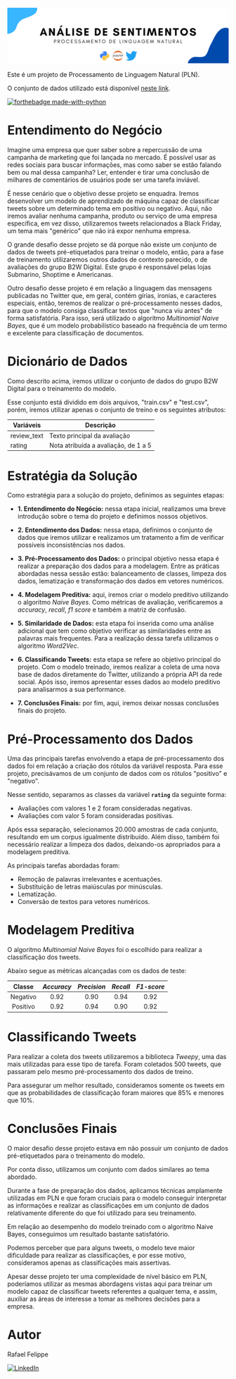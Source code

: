 ![](figures/Twitter.png)

Este é um projeto de Processamento de Linguagem Natural (PLN).

O conjunto de dados utilizado está disponível [neste link](https://www.kaggle.com/c/i2a2-nlp-2021-sentiment-analysis/data). 

[![forthebadge made-with-python](http://ForTheBadge.com/images/badges/made-with-python.svg)](https://www.python.org/)

# Entendimento do Negócio

Imagine uma empresa que quer saber sobre a repercussão de uma campanha de marketing que foi lançada no mercado. É possível usar as redes sociais para buscar informações, mas como saber se estão falando bem ou mal dessa campanha? Ler, entender e tirar uma conclusão de milhares de comentários de usuários pode ser uma tarefa inviável.

É nesse cenário que o objetivo desse projeto se enquadra. Iremos desenvolver um modelo de aprendizado de máquina capaz de classificar tweets sobre um determinado tema em positivo ou negativo. Aqui, não iremos avaliar nenhuma campanha, produto ou serviço de uma empresa específica, em vez disso, utilizaremos tweets relacionados a Black Friday, um tema mais "genérico" que não irá expor nenhuma empresa.

O grande desafio desse projeto se dá porque não existe um conjunto de dados de tweets pré-etiquetados para treinar o modelo, então, para a fase de treinamento utilizaremos outros dados de contexto parecido, o de avaliações do grupo B2W Digital. Este grupo é responsável pelas lojas Submarino, Shoptime e Americanas.

Outro desafio desse projeto é em relação a linguagem das mensagens publicadas no Twitter que, em geral, contém gírias, ironias, e caracteres especiais, então, teremos de realizar o pré-processamento nesses dados, para que o modelo consiga classificar textos que "nunca viu antes" de forma satisfatória. Para isso, será utilizado o algoritmo *Multinomial Naive Bayes*, que é um modelo probabilístico baseado na frequência de um termo e excelente para classificação de documentos.

# Dicionário de Dados

Como descrito acima, iremos utilizar o conjunto de dados do grupo B2W Digital para o treinamento do modelo.

Esse conjunto está dividido em dois arquivos, "train.csv" e "test.csv", porém, iremos utilizar apenas o conjunto de treino e os seguintes atributos:

| Variáveis                        | Descrição                              |
| -------------------------------- | -------------------------------------- |
| review_text                      | Texto principal da avaliação           |                          
| rating                           | Nota atribuída a avaliação, de 1 a 5   |

# Estratégia da Solução

Como estratégia para a solução do projeto, definimos as seguintes etapas:

- **1. Entendimento do Negócio:** nessa etapa inicial, realizamos uma breve introdução sobre o tema do projeto e definimos nossos objetivos.

- **2. Entendimento dos Dados:** nessa etapa, definimos o conjunto de dados que iremos utilizar e realizamos um tratamento a fim de verificar possíveis inconsistências nos dados.

- **3. Pré-Processamento dos Dados:** o principal objetivo nessa etapa é realizar a preparação dos dados para a modelagem. Entre as práticas abordadas nessa sessão estão: balanceamento de classes, limpeza dos dados, lematização e transformação dos dados em vetores numéricos.

- **4. Modelagem Preditiva:** aqui, iremos criar o modelo preditivo utilizando o algoritmo *Naive Bayes*. Como métricas de avaliação, verificaremos a *accuracy*, *recall*, *f1 score* e também a matriz de confusão.

- **5. Similaridade de Dados:** esta etapa foi inserida como uma análise adicional que tem como objetivo verificar as similaridades entre as palavras mais frequentes. Para a realização dessa tarefa utilizamos o algoritmo *Word2Vec*.

- **6. Classificando Tweets:** esta etapa se refere ao objetivo principal do projeto. Com o modelo treinado, iremos realizar a coleta de uma nova base de dados diretamente do Twitter, utilizando a própria API da rede social. Após isso, iremos apresentar esses dados ao modelo preditivo para analisarmos a sua performance.

- **7. Conclusões Finais:** por fim, aqui, iremos deixar nossas conclusões finais do projeto.

# Pré-Processamento dos Dados

Uma das principais tarefas envolvendo a etapa de pré-processamento dos dados foi em relação a criação dos rótulos da variável resposta. Para esse projeto, precisávamos de um conjunto de dados com os rótulos "positivo" e "negativo". 

Nesse sentido, separamos as classes da variável **`rating`** da seguinte forma:

- Avaliações com valores 1 e 2 foram consideradas negativas.
- Avaliações com valor 5 foram consideradas positivas.

Após essa separação, selecionamos 20.000 amostras de cada conjunto, resultando em um corpus igualmente distribuído. Além disso, também foi necessário realizar a limpeza dos dados, deixando-os apropriados para a modelagem preditiva. 

As principais tarefas abordadas foram: 

- Remoção de palavras irrelevantes e acentuações.
- Substituição de letras maiúsculas por minúsculas.
- Lematização.
- Conversão de textos para vetores numéricos.

# Modelagem Preditiva

 O algoritmo *Multinomial Naive Bayes* foi o escolhido para realizar a classificação dos tweets. 
 
 Abaixo segue as métricas alcançadas com os dados de teste: 
 
|    Classe      | ***Accuracy***  | ***Precision*** | ***Recall***    | ***F1-score***  |
|:--------------:|:---------------:|:---------------:|:---------------:|:---------------:|
| Negativo       | 0.92            | 0.90            | 0.94            | 0.92            |
| Positivo	      | 0.92            | 0.94            | 0.90            | 0.92            |
 
 # Classificando Tweets
 
Para realizar a coleta dos tweets utilizaremos a biblioteca *Tweepy*, uma das mais utilizadas para esse tipo de tarefa. Foram coletados 500 tweets, que passaram pelo mesmo pré-processamento dos dados de treino. 

Para assegurar um melhor resultado, consideramos somente os tweets em que as probabilidades de classificação foram maiores que 85% e menores que 10%.

# Conclusões Finais

O maior desafio desse projeto estava em não possuir um conjunto de dados pré-etiquetados para o treinamento do modelo.

Por conta disso, utilizamos um conjunto com dados similares ao tema abordado.

Durante a fase de preparação dos dados, aplicamos técnicas amplamente utilizadas em PLN e que foram cruciais para o modelo conseguir interpretar as informações e realizar as classificações em um conjunto de dados relativamente diferente do que foi utilizado para seu treinamento.

Em relação ao desempenho do modelo treinado com o algoritmo Naive Bayes, conseguimos um resultado bastante satisfatório.

Podemos perceber que para alguns tweets, o modelo teve maior dificuldade para realizar as classificações, e por esse motivo, consideramos apenas as classificações mais assertivas.

Apesar desse projeto ter uma complexidade de nível básico em PLN, poderíamos utilizar as mesmas abordagens vistas aqui para treinar um modelo capaz de classificar tweets referentes a qualquer tema, e assim, auxiliar as áreas de interesse a tomar as melhores decisões para a empresa.

# Autor

Rafael Felippe  

[<img alt="LinkedIn" src="https://img.shields.io/badge/LinkedIn-0077B5?style=for-the-badge&logo=linkedin&logoColor=white"/>](https://www.linkedin.com/in/rafaelfelippe/)
 
